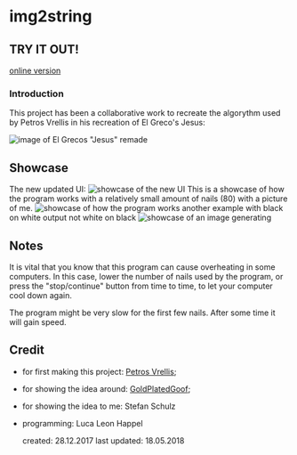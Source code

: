 # img2string

## TRY IT OUT!
[online version](http://htmlpreview.github.io/?https://github.com/Quoteme/img2string/master/index.html)

### Introduction
This project has been a collaborative work to recreate the algorythm used by Petros Vrellis in his recreation of
El Greco's Jesus:

![image of El Grecos "Jesus" remade](http://cdn.trendhunterstatic.com/thumbs/petros-vrellis.jpeg "El Grecos 'Jesus' remade")

## Showcase
The new updated UI:
![showcase of the new UI](https://i.imgur.com/dBf3sO3.png "Showcase of the new UI")
This is a showcase of how the program works with a relatively small amount of nails (80) with a picture of me.
![showcase of how the program works](https://i.imgur.com/IZCMClp.gif "Showcase of how the program works")
another example with black on white output not white on black
![showcase of an image generating](https://i.imgur.com/enGwauH.gif "showcase of an image generating")

## Notes
It is vital that you know that this program can cause overheating in some computers.
In this case, lower the number of nails used by the program, or press the "stop/continue" button
from time to time, to let your computer cool down again.

The program might be very slow for the first few nails. After some time it will gain speed.

## Credit
* for first making this project: [Petros Vrellis](http://artof01.com/vrellis/index.html);
* for showing the idea around: [GoldPlatedGoof](https://www.youtube.com/channel/UCtoBnL9JM0r_ZVXABGFkCyg);
* for showing the idea to me: Stefan Schulz
* programming: Luca Leon Happel


	created: 28.12.2017 last updated: 18.05.2018